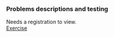 ### Problems descriptions and testing  

Needs a registration to view.  
[Exercise](https://judge.softuni.org/Contests/3921/JavaScript-Object-Notation-JSON)   

